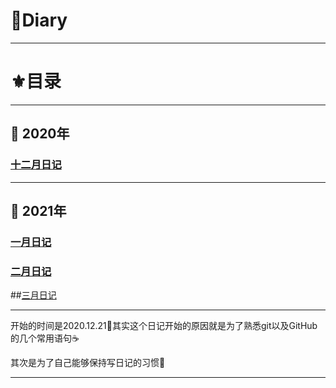 # :book:Diary

---

# :fleur_de_lis:目录

---

## :diamond_shape_with_a_dot_inside: 2020年

### [十二月日记](./2020年/2020年12月.md)

---

## :diamond_shape_with_a_dot_inside: 2021年

### [一月日记](./2021年/2021年1月.md)

### [二月日记](./2021年/2021年2月.md)

##[三月日记](./2021年/2021年3月.md)

---

开始的时间是2020.12.21:cactus:其实这个日记开始的原因就是为了熟悉git以及GitHub的几个常用语句:coffee:

其次是为了自己能够保持写日记的习惯:dizzy:

---

